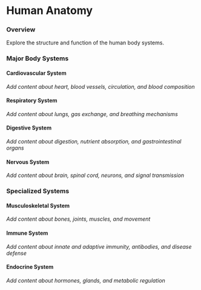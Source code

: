 # Human Anatomy

### Overview

Explore the structure and function of the human body systems.

### Major Body Systems

#### Cardiovascular System
*Add content about heart, blood vessels, circulation, and blood composition*

#### Respiratory System
*Add content about lungs, gas exchange, and breathing mechanisms*

#### Digestive System
*Add content about digestion, nutrient absorption, and gastrointestinal organs*

#### Nervous System
*Add content about brain, spinal cord, neurons, and signal transmission*

### Specialized Systems

#### Musculoskeletal System
*Add content about bones, joints, muscles, and movement*

#### Immune System
*Add content about innate and adaptive immunity, antibodies, and disease defense*

#### Endocrine System
*Add content about hormones, glands, and metabolic regulation*


